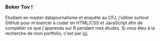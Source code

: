 ### Boker Tov ! 
Etudiant en master datajournalisme et enquête au CFJ, j'utilise surtout GitHub pour m'exercer à coder en HTML/CSS et JavaScript afin de compléter ce que j'apprends sur R pendant mes études. Si vous êtes à la recherche de mon portfolio, c'est par [ici](https://deroudilhep.github.io/index/). 
